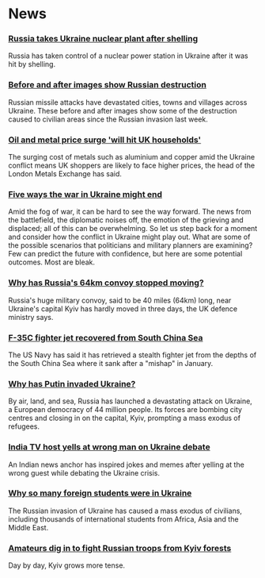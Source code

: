 # News
### [Russia takes Ukraine nuclear plant after shelling](https://www.bbc.com/news/world-europe-60613438)
Russia has taken control of a nuclear power station in Ukraine after it was hit by shelling. 
### [Before and after images show Russian destruction](https://www.bbc.com/news/world-europe-60610840)
Russian missile attacks have devastated cities, towns and villages across Ukraine. These before and after images show some of the destruction caused to civilian areas since the Russian invasion last week.
### [Oil and metal price surge 'will hit UK households'](https://www.bbc.com/news/business-60613855)
The surging cost of metals such as aluminium and copper amid the Ukraine conflict means UK shoppers are likely to face higher prices, the head of the London Metals Exchange has said. 
### [Five ways the war in Ukraine might end](https://www.bbc.com/news/world-europe-60602936)
Amid the fog of war, it can be hard to see the way forward. The news from the battlefield, the diplomatic noises off, the emotion of the grieving and displaced; all of this can be overwhelming. So let us step back for a moment and consider how the conflict in Ukraine might play out. What are some of the possible scenarios that politicians and military planners are examining? Few can predict the future with confidence, but here are some potential outcomes. Most are bleak. 
### [Why has Russia's 64km convoy stopped moving?](https://www.bbc.com/news/world-europe-60596629)
Russia's huge military convoy, said to be 40 miles (64km) long, near Ukraine's capital Kyiv has hardly moved in three days, the UK defence ministry says.
### [F-35C fighter jet recovered from South China Sea](https://www.bbc.com/news/world-us-canada-60607784)
The US Navy has said it has retrieved a stealth fighter jet from the depths of the South China Sea where it sank after a "mishap" in January. 
### [Why has Putin invaded Ukraine?](https://www.bbc.com/news/world-europe-56720589)
By air, land, and sea, Russia has launched a devastating attack on Ukraine, a European democracy of 44 million people. Its forces are bombing city centres and closing in on the capital, Kyiv, prompting a mass exodus of refugees.
### [India TV host yells at wrong man on Ukraine debate](https://www.bbc.com/news/world-asia-india-60614274)
An Indian news anchor has inspired jokes and memes after yelling at the wrong guest while debating the Ukraine crisis.
### [Why so many foreign students were in Ukraine](https://www.bbc.com/news/world-africa-60603226)
The Russian invasion of Ukraine has caused a mass exodus of civilians, including thousands of international students from Africa, Asia and the Middle East.
### [Amateurs dig in to fight Russian troops from Kyiv forests](https://www.bbc.com/news/world-europe-60607649)
Day by day, Kyiv grows more tense.  
